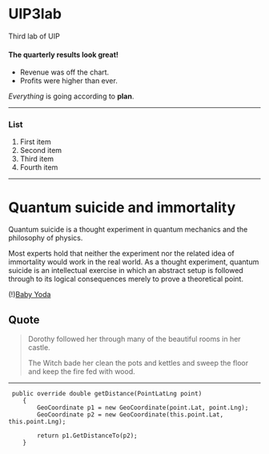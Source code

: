 # UIP3lab

Third lab of UIP

 #### The quarterly results look great!

- Revenue was off the chart.
- Profits were higher than ever.

*Everything* is going according to **plan**.

-------
### List

1. First item
2. Second item
3. Third item
4. Fourth item

*********

# Quantum suicide and immortality

Quantum suicide is a thought experiment in quantum mechanics and the philosophy of physics.  

Most experts hold that neither the experiment nor the related idea of immortality would work in the real world. 
As a thought experiment, quantum suicide is an intellectual exercise in which an abstract setup is followed through to its logical consequences merely to prove a theoretical point.

(!)[Baby Yoda](https://images3.alphacoders.com/110/1108129.jpg)

## Quote

> Dorothy followed her through many of the beautiful rooms in her castle.
>
> The Witch bade her clean the pots and kettles and sweep the floor and keep the fire fed with wood.

_______
     public override double getDistance(PointLatLng point)
        {
            GeoCoordinate p1 = new GeoCoordinate(point.Lat, point.Lng);
            GeoCoordinate p2 = new GeoCoordinate(this.point.Lat, this.point.Lng);

            return p1.GetDistanceTo(p2);
        }
